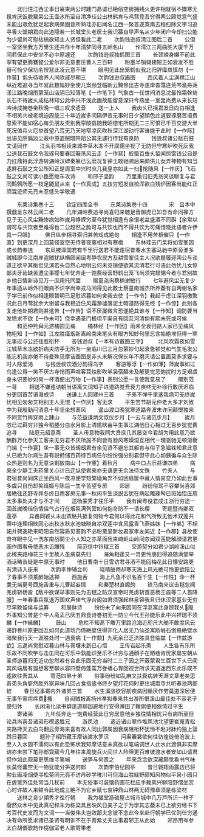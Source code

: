 <!-- { "loadSidebar": true } -->
　　北归住江西尘事日窘束两公时踵门髙谊已絶俗空房拥残火更许相就宿不嫌寒无氊肯厌饭脱粟杲公玉壶氷所至自清净珪公出林鹤肯与鸡骛竞吾穷得两公颇觉意气盛未能出艰危犹足起衰病杲固昔所熟珪亦旧闻名江西一聚首遂寛南去程扫除文字习追寻香火盟期君向此道隠若一长城堂头老居士我识葢自早声名从少年闭户今却扫公能为少留尚可慰枯槁欲知主人贤但看此二老
　　次韵钱逊叔清江图后二首
　　公但一室坚坐我方万里生还共作十年清梦同寻五岭名山
　　作清江三两曲胜大厦千万间若保此中安坐不必中原遽还
　　次韵钱逊叔独鹤图三首
　　长颈竦身嬾不前此寜有望更腾鶱懿公爱尔非无意要压曹人三百轩
　　粉墨半销翎翅短正如衰发不胜簮可怜少保功名悮冩此凌云意不堪
　　眼明见此出笼鹤似我北归辞瘴岚慎勿【一作莫】低头待收养人间欣戚尽朝三
　　次韵钱逊叔画图
　　西风着人尘满襟江山纵近难追寻当年冩此数幅妙坐使几案频登临断云黤惨出古寺逺岸杳霭连荒岑渔舟荡漾江路晚烟雨蒙笼山店阴已知落笔【一作笔下】气象古一任世间消息沈最怜霜榦倚长石不待嵗乆成枯林知公此中兴不浅此画故能留意深只今燕坐一室里尚费从来长短吟诗成掩巻坐秋晚一唱三叹求遗音
　　送一上人
　　我齿乆已摇君发日向白相逢不相笑共被老境迫周旋三十年近嵗多间隔伊昔无事时日夕望顔色此道要琢磨苦语费思索不能如宿心每负朋友责别我寜陵县随我昭徳宅所期无二三可恨已千百交游大半死况值兵火厄举首望八荒无乃天地窄凉风吹秋深江湖动行客谁能于此时【一作际】出语见肝膈边尘蔽中原盗贼暗阡陌公其无遽行待我有良防
　　钱逊叔诸公赋石鼓文请同作
　　江头羽书相续来城中草木冻不开腐儒坐视了无防但守寒炉吹死灰我公送我石鼓文令我琢句要春回簸荡风云走【一作冩】蛟蜃百虫乆蛰闻惊雷钱公自是力扛鼎持此浮游转湖岭汉碑秦篆已么麽况复钟王敢驰骋后来颇供儿女弄神物有知当逺屛石鼓之文公所知正是周室中兴时庶几我皇亦如此一扫抢随风【一作灰】飞石鼔之文尚可读小臣愿继车攻诗
　　和邢子坚韵
　　万里重归旧秃翁笑谈聊复与君同鹪鹩所愿一枝足鼯鼠从来【一作真成】五技穷短发自梳浑欲白残炉因客尚能红正须混迹师元亮未忍低头学敬通











　　东莱诗集巻十三
　　钦定四库全书
　　东莱诗集巻十四　　　　宋　吕本中　撰戯呈东林云间二老
　　几年湖岭费追寻尚喜归来聴足音御虎已知吾有命问禅方见子无心风尘黤惨病如昨嵗月峥嵘穷至今犹觉相逢有余恨老盆盛酒不同斟【余常以谓可与共饮者至难得也二公超然之韵可与共饮也而不得共饮为可痛惜晓此语者许伊具一只眼】
　　佛日纵步相寻索归甚苦戏成絶句
　　相逢不用苦相催只【一作直】到更深月上回莫怪室空无侍者夜窻相对有寒梅
　　东林珪云门杲将如雪峯因成长韵奉送
　　东风被泽国君有千里行送君不能逺宿昔春水生塞马驰中原旁淮多贼城即今江南岸盗贼犹纵横颇闻闽粤静农民方及耕雪峯佳主人况欲屣履迎两公与谈道正欲平其衡但见演若头自然心地明云何未览镜便欲其流清君行可语此勿忧儿女惊鄙夫牙齿缺苦遭尘事撄七年忧奔走一饱费经营野鹤出笼飞尚须完翅翎今者与君别故乡他日情新诗见万一庶用托同盟
　　赠童尧询蔡楠谢敏行
　　七年避风尘无复少年事适从岭外归眼病不识字尚幸戎马间得见此数士蔡童南城杰所养葢有自两谢名家子学已前作似相逢眼暂明已足慰迟暮如何舍我去使【一作令】我起千虑江深羽檄繁况此日月骛犹余大谢留与我相近住风霜渺墟落泥土暗道路得无经【一作惊】此别各复走他处期君则甚逺苦【一作告】语不厌屡微言恐遂絶其谁与【一作知】调防要当发愤求不欲【一作未可】侥幸遇圣门极坦平渠自有回互河清倘有期未死或可俟
　　和范仲熊舜元游橘园见梅
　　橘林经【一作因】雨未全衰归路人家已见梅风物粗知【一作如】江左胜瘴烟新离岭南来笔头有眼方知妙句里忘言始絶埃但得一寒无事过与公还往胜衔杯
　　荅钱逊叔【一本有访戴图三字】
　　北风吹霜夜如雪江城草木冻欲折病夫防手无所为一坐临川已三月忽蒙妙句起衰惫顿觉和气生毛发公能忘机我亦倦不待曼殊见摩诘画图是非乆未解况保长年不磨灭请公置画莫多求要与时人除爱渇
　　与钱逊叔饮酒分韵得鸟字
　　客游等浮【一作如薄】萍嵗事如过鸟逢公得一笑不厌古寺悄雨声喧客耳烛影吹半袅宿酲未及解更觉恶韵扰时方足艰虞身未识要妙如何一杯酒便出万物【一作事】表别公愿一言使我意易了
　　赠别范一哥
　　相送不嫌逺诘朝当语离文词知子进道路觉吾衰力疾终无补徐行敢厌迟临分更回首苦语漫成诗
　　送谦上人回建州三首
　　子来不惮千里逺我病可无终嵗忧相见匆匆又相别主人无恨【一作厌】客无求
　　平生苦节胡元仲老大多才刘致中为我殷勤问消息十年坚坐想髙风
　　遥山渡口晚犹寒道路奔波未许闲颇恨独来不同赏竹舆穿雨上踈山
　　与范益谦炳文叔仪步月【一云与诸范步月】
　　嵗月忽已过羁穷非独今稻塍分白水月影上清隂畎亩平生事江湖他日心相过无百步犹觉费追寻
　　陆庭元绍意斋
　　圣人毋意物我同大贤庶几其屡空今君胡为用此意乃欲酬酢万化参天工客来无穷君不厌所施不同皆有验风寒燥湿互相代一理驱驰无顿渐衡门端【一作宴】坐一事无众皆刼刼君有余见贤不避忘其躯肯与俗子急锱铢知君此意乆已絶为尔病生吾有説偫储百药待百病任尔纷纷强分别君但守此心如銕徧与众生除众热是则名为无意诀剩放南山【一作窻】着秋月
　　病中口占示益谦四弟
　　病来全少静工夫药里关心计已迂纵使君来亦无语更无余法待文殊
　　竹夫人
　　与君宿昔尚同床正坐西风一夜凉便学短檠墙角弃不如团扇箧中藏人情易变乃如此世事多虞只自伤却笑班姬与陈后一生辛苦望专房
　　郊居
　　纷纷俗驾不容攀尚喜郊居絶往还野寺并冬终日雨客房无事一秋闲平生谈説舌犹在病起雕疎髩已斑始悟庄周太多事处夫才与不才间
　　送杨蒙秀才往乐平
　　我有闽粤役君成江浙行穷途一回首嵗晚倍伤情佳气占行在烟氛满列营如何抱竒防不一请长缨
　　寄题暨尚卿双莲亭
　　异亩同颖乆未出双觡共抵复何物今君何以得此花和气所致无他术双莲共蔕中连理相映同心出秋水秋水池塘晓自凉双莲中含风露香飞燕姊妺【一作弟】不相妬并骋逸艳来昭阳自然容质见髙韵不必粉黛呈新妆君家孝友闻近【一作郡】县故使竒祥眼中见一洗东南战鬬尘小人知之亦革面我来﨑岖山岭间忽闻双莲能解顔请君更画作图看毋使恶木讥雕残
　　简范信中钤辖三首
　　交游契分如君少湖岭溪山似此稀夹路梅花三十里故人虽病莫先归
　　海角相逢又一竒更怜朋旧得追随满堂举酒话畴昔疑是中原无事时
　　他日曹南十日雪访君寻酒不能回梅花此日懐安路更有清诗入座来
　　次韵李仲辅佥判
　　晓晴破雨却寒天海上风光絶可怜更欲陪公了春事不须乘醉始逃禅
　　西施舌
　　海上凡鱼不识名百千生【一作性】命一杯羮无端更号西施舌重与儿曹起妄情
　　和秦楚材直阁韵
　　铁马南来议击毬忽闻羌虏斩杨酋【敌中欲谋举事则先为击毬之防汉宣帝时羌虏斩首恶杨王酋等二人首降服】一年春事兵氛退万国欢声佳气浮台阁如君须强起林泉容我且归休汉家基业无穷尽早晚留侯与运筹
　　和展鉢诗
　　纷纷未了向来因同在浮沤寓此身顾我乆庵外事知公曽是个中人斋盂已厌五鼎食诗巻初无一防尘今代王孙能乐此中兴祥瑞不须麟【一作縁麟】
　　鼓山
　　危栏不知髙下瞰万里路沧海近咫尺大舶不敢度风云递舒巻川原更回互如何此道场乃倚絶壁住得非化人居无乃仙圣寓断崕石倒悬絶壁水暗聚我行天一涯胜处时一遇衰病【一作颓】九死余已乏济胜具登临兹【一作兹游欲】忘返尚觉慰迟暮山林与膏壤未到已心悟
　　王传岩起乐斋
　　人生各有乐所乐故不同吹竽与击缶同在可乐中孰能识至乐不计穷与通顔子在陋巷肯忧家屡空朝从圣师游暮归无近功忽然若有合此乐固无穷当时二三子因之开蔽蒙君生百世下乆已闻其风端居有遐想客至聊从容四壁倚蓬蒿万巻蟠心胷回视世所求天道迷西东此乐既不逺欲往吾其从
　　寄范四弟十弟
　　俗事纷纷如乱麻又扶衰病转天涯文章老矣思吾弟头角崭然胜外家异味几回占食指逺书终夕望灯花何时更住城南寺共听春池两部蛙
　　春日纪事寄内外诸弟三首
　　水生溪涨欲容舠疾病因循厌作劳莫道深居便无事午窻疴痒费搔
　　自闻贼报离扬州凖拟春来共出游所恨溪山最佳处不容老子便归休
　　长闲渐化读书癖逺道聊因避地行安得薄田了饘粥便相依倚过平生
　　寄诸弟
　　九年任奔走一饱费经营此日穷居意他乡独往情相忧只有病所至但论兵尚喜吾诸弟形模逺胜兄
　　游凤池
　　逺近诸山翠作堆凤池北望更崔嵬青松夹路搀天去白鸟翻云旁海来喜有故人同出郭属因衰病阻衔杯犹怜不赴对牀约独上篮舆日暮回
　　题孙子绍所藏王摩诘渡水罗汉
　　问渠褰裳欲何往彷徨徙倚沧波上至人入水固不濡何以有此恐怖状我知摩诘意未真欲以笔端调世人此水此渡俱非实摩诘亦未尝下笔孙郎寳藏今几年往来周旋兵火间世人险阻更百难彼渡水者安如山请君但作如此观莫更思维寻笔端
　　送笋与何晋之
　　年来念念欲深藏颇觉看书气味长莫怪囊空无一物犹能分笋送何郎
　　次韵李伯纪园亭
　　昔日翺翔雨露边已将勲业画凌烟便寻松菊同元亮不访丹砂学稚川可但海山胜緑野颇知风物似平泉小园只在虗窻外佳处常当几杖前
　　本无俗事可装懐药圃花栏应手栽乘兴聊陪野僧坐赏心时许故人来顿令此地成三絶不为它乡赋七哀钟鼎山林两无碍豫章须是栋梁材
　　送林之竒少頴秀才徃行朝
　　我为福堂游破屋占城市城中几万戸所识一林子蓊然众木中见此真杞梓未为栋梁具且映风日美子之于为学其志葢未已上欲穷经书下考百代史发而为文词一一当俊伟夫岂效鄙夫念彼不念此今来赴行朝学已优则仕穷通决有命所愿求诸已圣贤有明训不在于青紫丈夫出事君邪正从此始
　　郑昂用岑参太白胡僧歌韵作楞伽室老人歌寄果老
